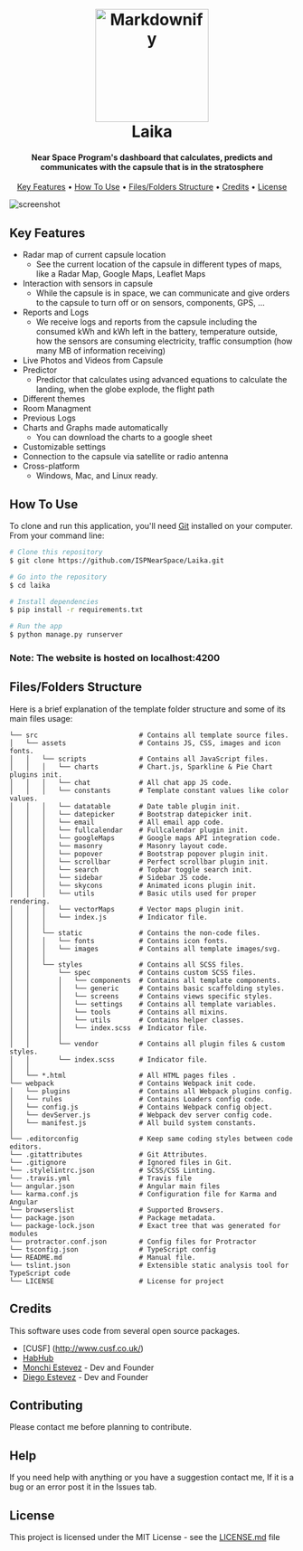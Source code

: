 
<h1 align="center">
  <br>
  <a href="https://www.instagram.com/ispnsp/?hl=en"><img src="https://i.imgur.com/fizxyvk.jpg" alt="Markdownify" width="200"></a>
  <br>
  Laika
  <br>
</h1>

  <h4 align="center">Near Space Program's dashboard that calculates, predicts and communicates with the capsule that is in the stratosphere</h4>


<p align="center">
  <a href="#key-features">Key Features</a> •
  <a href="#how-to-use">How To Use</a> •
  <a href="#Files/Folders Structure">Files/Folders Structure</a> •
  <a href="#credits">Credits</a> •
  <a href="#license">License</a>
</p>

![screenshot](https://i.gyazo.com/ed388bc12102b219a22f597950a09050.png)

## Key Features

* Radar map of current capsule location
  - See the current location of the capsule in different types of maps, like a Radar Map, Google Maps, Leaflet Maps
* Interaction with sensors in capsule
  - While the capsule is in space, we can communicate and give orders to the capsule to turn off or on sensors, components, GPS, ...
* Reports and Logs
  - We receive logs and reports from the capsule including the consumed kWh and kWh left in the battery, temperature outside, how the sensors are consuming electricity, traffic consumption (how many MB of information receiving)
* Live Photos and Videos from Capsule
* Predictor
  - Predictor that calculates using advanced equations to calculate the landing, when the globe explode, the flight path
* Different themes
* Room Managment
* Previous Logs
* Charts and Graphs made automatically
  - You can download the charts to a google sheet
* Customizable settings
* Connection to the capsule via satellite or radio antenna
* Cross-platform
  - Windows, Mac, and Linux ready.

## How To Use

To clone and run this application, you'll need [Git](https://git-scm.com) installed on your computer. From your command line:

```bash
# Clone this repository
$ git clone https://github.com/ISPNearSpace/Laika.git

# Go into the repository
$ cd laika

# Install dependencies
$ pip install -r requirements.txt

# Run the app
$ python manage.py runserver
```

### Note: The website is hosted on localhost:4200

## Files/Folders Structure
Here is a brief explanation of the template folder structure and some of its main files usage:

```
└── src                         # Contains all template source files.
│   └── assets                  # Contains JS, CSS, images and icon fonts.
│   │   └── scripts             # Contains all JavaScript files.
│   │   │   └── charts          # Chart.js, Sparkline & Pie Chart plugins init.
│   │   │   └── chat            # All chat app JS code.
│   │   │   └── constants       # Template constant values like color values.
│   │   │   └── datatable       # Date table plugin init.
│   │   │   └── datepicker      # Bootstrap datepicker init.
│   │   │   └── email           # All email app code.
│   │   │   └── fullcalendar    # Fullcalendar plugin init.
│   │   │   └── googleMaps      # Google maps API integration code.
│   │   │   └── masonry         # Masonry layout code.
│   │   │   └── popover         # Bootstrap popover plugin init.
│   │   │   └── scrollbar       # Perfect scrollbar plugin init.
│   │   │   └── search          # Topbar toggle search init.
│   │   │   └── sidebar         # Sidebar JS code.
│   │   │   └── skycons         # Animated icons plugin init.
│   │   │   └── utils           # Basic utils used for proper rendering.
│   │   │   └── vectorMaps      # Vector maps plugin init.
│   │   │   └── index.js        # Indicator file.
│   │   │
│   │   └── static              # Contains the non-code files.
│   │   │   └── fonts           # Contains icon fonts.
│   │   │   └── images          # Contains all template images/svg.
│   │   │
│   │   └── styles              # Contains all SCSS files.
│   │       └── spec            # Contains custom SCSS files.
│   │       │   └── components  # Contains all template components.
│   │       │   └── generic     # Contains basic scaffolding styles.
│   │       │   └── screens     # Contains views specific styles.
│   │       │   └── settings    # Contains all template variables.
│   │       │   └── tools       # Contains all mixins.
│   │       │   └── utils       # Contains helper classes.
│   │       │   └── index.scss  # Indicator file.
│   │       │
│   │       └── vendor          # Contains all plugin files & custom styles.
│   │       └── index.scss      # Indicator file.
│   │
│   └── *.html                  # All HTML pages files .
└── webpack                     # Contains Webpack init code.
│   └── plugins                 # Contains all Webpack plugins config.
│   └── rules                   # Contains Loaders config code.
│   └── config.js               # Contains Webpack config object.
│   └── devServer.js            # Webpack dev server config code.
│   └── manifest.js             # All build system constants.
│
└── .editorconfig               # Keep same coding styles between code editors.
└── .gitattributes              # Git Attributes.
└── .gitignore                  # Ignored files in Git.
└── .stylelintrc.json           # SCSS/CSS Linting.
└── .travis.yml                 # Travis file
└── angular.json                # Angular main files
└── karma.conf.js               # Configuration file for Karma and Angular
└── browserslist                # Supported Browsers.
└── package.json                # Package metadata.
└── package-lock.json           # Exact tree that was generated for modules
└── protractor.conf.json        # Config files for Protractor
└── tsconfig.json               # TypeScript config
└── README.md                   # Manual file.
└── tslint.json                 # Extensible static analysis tool for TypeScript code
└── LICENSE                     # License for project
```

## Credits

This software uses code from several open source packages.
- [CUSF] (http://www.cusf.co.uk/)
- [HabHub](http://habhub.org/)
- [Monchi Estevez](https://github.com/monchiestevez) - Dev and Founder
- [Diego Estevez](https://github.com/diegoestevez) - Dev and Founder

## Contributing

Please contact me before planning to contribute.

## Help

If you need help with anything or you have a suggestion contact me, If it is a bug or an error post it in the Issues tab.

## License

This project is licensed under the MIT License - see the [LICENSE.md](https://github.com/ISPNearSpace/laika/LICENSE.md) file
